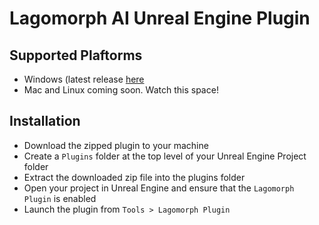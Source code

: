 # Lagomorph AI Unreal Engine Plugin

## Supported Plaftorms
- Windows (latest release [here](https://github.com/LagomorphAI/unreal-engine-plugin-install/releases/download/v1.0.0/lagomorph_plugin_v1_0_0_win_5_4.zip)
- Mac and Linux coming soon. Watch this space!

## Installation
 - Download the zipped plugin to your machine
 - Create a ``Plugins`` folder at the top level of your Unreal Engine Project folder
 - Extract the downloaded zip file into the plugins folder
 - Open your project in Unreal Engine and ensure that the ``Lagomorph Plugin`` is enabled
 - Launch the plugin from ``Tools > Lagomorph Plugin`` 
